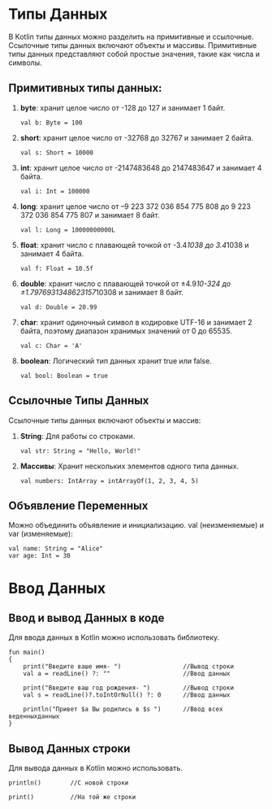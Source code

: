 # Типы Данных

В Kotlin типы данных можно разделить на примитивные и ссылочные.
Ссылочные типы данных включают объекты и массивы.
Примитивные типы данных представляют собой простые значения, такие как числа и символы. 

## Примитивных типы данных:

1. **byte**: хранит целое число от -128 до 127 и занимает 1 байт.
   ```
   val b: Byte = 100
   ```

2. **short**: хранит целое число от -32768 до 32767 и занимает 2 байта.
   ```
   val s: Short = 10000
   ```

3. **int**: хранит целое число от -2147483648 до 2147483647 и занимает 4 байта.
   ```
   val i: Int = 100000
   ```

4. **long**: хранит целое число от –9 223 372 036 854 775 808 до 9 223 372 036 854 775 807 и занимает 8 байт.
   ```
   val l: Long = 10000000000L
   ```

5. **float**: хранит число с плавающей точкой от -3.4*1038 до 3.4*1038 и занимает 4 байта.
   ```
   val f: Float = 10.5f
   ```

6. **double**: хранит число с плавающей точкой от ±4.9*10-324 до ±1.7976931348623157*10308 и занимает 8 байт.
   ```
   val d: Double = 20.99
   ```

7. **char**: хранит одиночный символ в кодировке UTF-16 и занимает 2 байта, поэтому диапазон хранимых значений от 0 до 65535.
   ```
   val c: Char = 'A'
   ```

8. **boolean**: Логический тип данных хранит true или false.
   ```
   val bool: Boolean = true
   ```

## Ссылочные Типы Данных

Ссылочные типы данных включают объекты и массив:

1. **String**: Для работы со строками.
   ```
   val str: String = "Hello, World!"
   ```

2. **Массивы**: Хранит нескольких элементов одного типа данных.
   ```
   val numbers: IntArray = intArrayOf(1, 2, 3, 4, 5)
   ```

## Объявление Переменных

Можно объединить объявление и инициализацию. val (неизменяемые) и var (изменяемые):
```
val name: String = "Alice"
var age: Int = 30
```

# Ввод Данных

## Ввод и вывод Данных в коде

Для ввода данных в Kotlin можно использовать библиотеку.

```
fun main()
{
    print("Введите ваше имя- ")                 //Вывод строки
    val a = readLine() ?: ""                    //Ввод данных

    print("Введите ваш год рождения- ")         //Вывод строки
    val s = readLine()?.toIntOrNull() ?: 0      //Ввод данных

    println("Привет $a Вы родились в $s ")      //Ввод всех веденныхданных
}
```

## Вывод Данных строки

Для вывода данных в Kotlin можно использовать. 

```println()		//С новой строки```

```print()		    //На той же строки```



